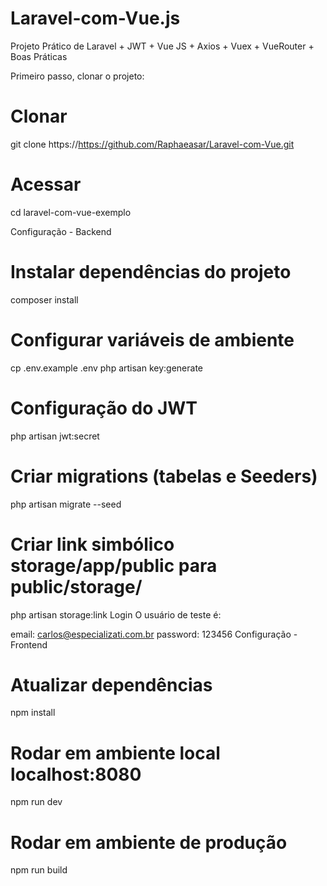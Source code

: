 # Laravel-com-Vue.js
Projeto Prático de Laravel + JWT + Vue JS + Axios + Vuex + VueRouter + Boas Práticas

Primeiro passo, clonar o projeto:

# Clonar
git clone https://https://github.com/Raphaeasar/Laravel-com-Vue.git

# Acessar
cd laravel-com-vue-exemplo

Configuração - Backend
# Instalar dependências do projeto
composer install

# Configurar variáveis de ambiente
cp .env.example .env
php artisan key:generate

# Configuração do JWT
php artisan jwt:secret

# Criar migrations (tabelas e Seeders)
php artisan migrate --seed

# Criar link simbólico storage/app/public para public/storage/
php artisan storage:link
Login
O usuário de teste é:

email:    carlos@especializati.com.br
password: 123456
Configuração - Frontend
# Atualizar dependências
npm install

# Rodar em ambiente local localhost:8080
npm run dev

# Rodar em ambiente de produção
npm run build
